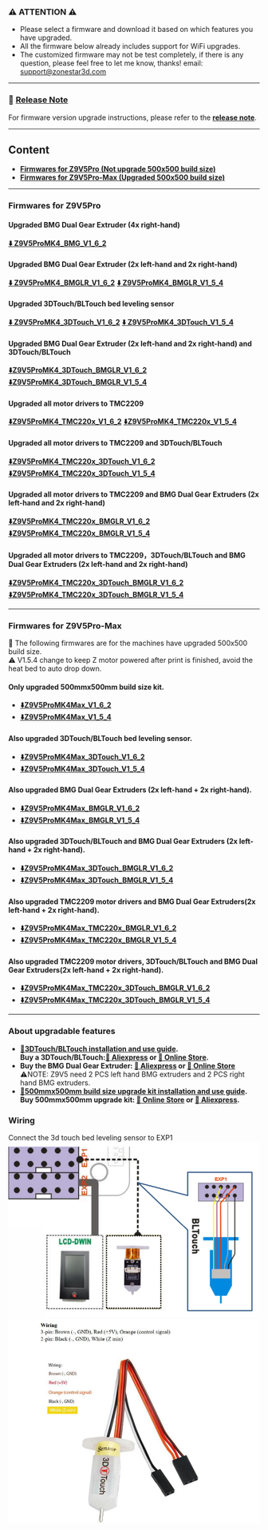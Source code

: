 
### :warning: ATTENTION :warning: 
- Please select a firmware and download it based on which features you have upgraded.
- All the firmware below already includes support for WiFi upgrades.
- The customized firmware may not be test completely, if there is any question, please feel free to let me know, thanks! email: support@zonestar3d.com

-----
### :blue_book: [Release Note](../releasenote.md)   
For firmware version upgrade instructions, please refer to the [**release note**](../releasenote.md).

----
## Content
- **[Firmwares for Z9V5Pro (Not upgrade 500x500 build size)](#firmwares-for-z9v5pro)**
- **[Firmwares for Z9V5Pro-Max (Upgraded 500x500 build size)](#firmwares-for-z9v5pro-max)**

-----
### Firmwares for Z9V5Pro 
#### Upgraded BMG Dual Gear Extruder (4x right-hand)
**[:arrow_down: Z9V5ProMK4_BMG_V1_6_2](./MK4/Z9V5ProMK4_BMG_V1_6_2.zip)** 
#### Upgraded BMG Dual Gear Extruder (2x left-hand and 2x right-hand)
**[:arrow_down: Z9V5ProMK4_BMGLR_V1_6_2](./MK4/Z9V5ProMK4_BMGLR_V1_6_2.zip)** 
**[:arrow_down: Z9V5ProMK4_BMGLR_V1_5_4](./MK4/Z9V5ProMK4_BMGLR_V1_5_4.zip)**          
#### Upgraded 3DTouch/BLTouch bed leveling sensor
**[:arrow_down: Z9V5ProMK4_3DTouch_V1_6_2](./MK4/Z9V5ProMK4_3DTouch_V1_6_2.zip)**
**[:arrow_down: Z9V5ProMK4_3DTouch_V1_5_4](./MK4/Z9V5ProMK4_3DTouch_V1_5_4.zip)**
#### Upgraded BMG Dual Gear Extruder (2x left-hand and 2x right-hand) and 3DTouch/BLTouch
**[:arrow_down:Z9V5ProMK4_3DTouch_BMGLR_V1_6_2](./MK4/Z9V5ProMK4_3DTouch_BMGLR_V1_6_2.zip)**
**[:arrow_down:Z9V5ProMK4_3DTouch_BMGLR_V1_5_4](./MK4/Z9V5ProMK4_3DTouch_BMGLR_V1_5_4.zip)**
#### Upgraded all motor drivers to TMC2209
**[:arrow_down:Z9V5ProMK4_TMC220x_V1_6_2](./MK4/Z9V5ProMK4_TMC220x_V1_6_2.zip)**
**[:arrow_down:Z9V5ProMK4_TMC220x_V1_5_4](./MK4/Z9V5ProMK4_TMC220x_V1_5_4.zip)**
#### Upgraded all motor drivers to TMC2209 and 3DTouch/BLTouch
**[:arrow_down:Z9V5ProMK4_TMC220x_3DTouch_V1_6_2](./MK4/Z9V5ProMK4_TMC220x_3DTouch_V1_6_2.zip)**
**[:arrow_down:Z9V5ProMK4_TMC220x_3DTouch_V1_5_4](./MK4/Z9V5ProMK4_TMC220x_3DTouch_V1_5_4.zip)**
#### Upgraded all motor drivers to TMC2209 and BMG Dual Gear Extruders (2x left-hand and 2x right-hand)
**[:arrow_down:Z9V5ProMK4_TMC220x_BMGLR_V1_6_2](./MK4/Z9V5ProMK4_TMC220x_BMGLR_V1_6_2.zip)**
**[:arrow_down:Z9V5ProMK4_TMC220x_BMGLR_V1_5_4](./MK4/Z9V5ProMK4_TMC220x_BMGLR_V1_5_4.zip)**
#### Upgraded all motor drivers to TMC2209，3DTouch/BLTouch and BMG Dual Gear Extruders (2x left-hand and 2x right-hand)
**[:arrow_down:Z9V5ProMK4_TMC220x_3DTouch_BMGLR_V1_6_2](./MK4/Z9V5ProMK4_TMC220x_3DTouch_BMGLR_V1_6_2.zip)**
**[:arrow_down:Z9V5ProMK4_TMC220x_3DTouch_BMGLR_V1_5_4](./MK4/Z9V5ProMK4_TMC220x_3DTouch_BMGLR_V1_5_4.zip)**

-----
### Firmwares for Z9V5Pro-Max 
:pushpin: The following firmwares are for the machines have upgraded 500x500 build size.     
:warning: V1.5.4 change to keep Z motor powered after print is finished, avoid the heat bed to auto drop down.    
#### Only upgraded 500mmx500mm build size kit.
- **[:arrow_down:Z9V5ProMK4Max_V1_6_2](./MK4_Max/Z9V5ProMK4Max_V1_6_2.zip)**   
- **[:arrow_down:Z9V5ProMK4Max_V1_5_4](./MK4_Max/Z9V5ProMK4Max_V1_5_4.zip)**   
#### Also upgraded 3DTouch/BLTouch bed leveling sensor.     
- **[:arrow_down:Z9V5ProMK4Max_3DTouch_V1_6_2](./MK4_Max/Z9V5ProMK4Max_3DTouch_V1_6_2.zip)**   
- **[:arrow_down:Z9V5ProMK4Max_3DTouch_V1_5_4](./MK4_Max/Z9V5ProMK4Max_3DTouch_V1_5_4.zip)**    
#### Also upgraded BMG Dual Gear Extruders (2x left-hand + 2x right-hand).  
- **[:arrow_down:Z9V5ProMK4Max_BMGLR_V1_6_2](./MK4_Max/Z9V5ProMK4Max_BMGLR_V1_6_2.zip)** 
- **[:arrow_down:Z9V5ProMK4Max_BMGLR_V1_5_4](./MK4_Max/Z9V5ProMK4Max_BMGLR_V1_5_4.zip)** 

#### Also upgraded 3DTouch/BLTouch and BMG Dual Gear Extruders (2x left-hand + 2x right-hand).  
- **[:arrow_down:Z9V5ProMK4Max_3DTouch_BMGLR_V1_6_2](./MK4_Max/Z9V5ProMK4Max_3DTouch_BMGLR_V1_6_2.zip)** 
- **[:arrow_down:Z9V5ProMK4Max_3DTouch_BMGLR_V1_5_4](./MK4_Max/Z9V5ProMK4Max_3DTouch_BMGLR_V1_5_4.zip)** 

#### Also upgraded TMC2209 motor drivers and BMG Dual Gear Extruders(2x left-hand + 2x right-hand).   
- **[:arrow_down:Z9V5ProMK4Max_TMC220x_BMGLR_V1_6_2](./MK4_Max/Z9V5ProMK4Max_TMC220x_BMGLR_V1_6_2.zip)**  
- **[:arrow_down:Z9V5ProMK4Max_TMC220x_BMGLR_V1_5_4](./MK4_Max/Z9V5ProMK4Max_TMC220x_BMGLR_V1_5_4.zip)**  

#### Also upgraded TMC2209 motor drivers, 3DTouch/BLTouch and BMG Dual Gear Extruders(2x left-hand + 2x right-hand).   
- **[:arrow_down:Z9V5ProMK4Max_TMC220x_3DTouch_BMGLR_V1_6_2](./MK4_Max/Z9V5ProMK4Max_TMC220x_3DTouch_BMGLR_V1_6_2.zip)**  
- **[:arrow_down:Z9V5ProMK4Max_TMC220x_3DTouch_BMGLR_V1_5_4](./MK4_Max/Z9V5ProMK4Max_TMC220x_3DTouch_BMGLR_V1_5_4.zip)**  

-----
### About upgradable features
- **[:book:3DTouch/BLTouch installation and use guide][3DTouch_Guide].**  
**Buy a 3DTouch/BLTouch:[:gift: Aliexpress][3DTouch_ALI] or [:gift: Online Store][3DTouch_SPY].**    
- **Buy the BMG Dual Gear Extruder: [:gift: Aliexpress][BMG_ALI] or [:gift: Online Store][BMG_SPY]**    
:warning:NOTE: Z9V5 need 2 PCS left hand BMG extruders and 2 PCS right hand BMG extruders.
- **[:book:500mmx500mm build size upgrade kit installation and use guide][500x500Kit_Guide].**     
**Buy 500mmx500mm upgrade kit: [:gift: Online Store][UK_9V5_500_SPY] or [:gift: Aliexpress][UK_9V5_500_ALI].**     

### Wiring
Connect the 3d touch bed leveling sensor to EXP1  
![](Wiring_3DTouch.png)   
![](3DTouch_PinDefine.jpg)   

[3DTouch_ALI]: https://www.aliexpress.com/item/1005001464420529.html
[3DTouch_SPY]: https://www.zonestar3dshop.com/products/3d-touch-bltouch-bed-auto-leveling-sensor-for-3d-printers
[BMG_ALI]: https://www.aliexpress.com/item/1005003473360998.html
[BMG_SPY]: https://www.zonestar3dshop.com/products/zonestar-dual-gear-extruder-dual-drive-extruder-upgrade-bowden-extruder-1-75mm-filament-3d-printer-parts
[UK_9V5_500_ALI]: https://www.aliexpress.com/item/1005005625336328.html
[UK_9V5_500_SPY]: https://www.zonestar3dshop.com/products/zonestar-z9v5-500x500mm-large-printing-size-upgrade-kit-parts
[3DTouch_Guide]: https://github.com/ZONESTAR3D/Upgrade-kit-guide/tree/main/Bed_Leveling_Sensor/3DTouch
[500x500Kit_Guide]: https://github.com/ZONESTAR3D/Upgrade-kit-guide/tree/main/Z9V5_500x500
[Upload_Guide]: https://github.com/ZONESTAR3D/Firmware/tree/master/Z9/Z9V5/bin#how-to-upload-firmware-to-z9v5pro